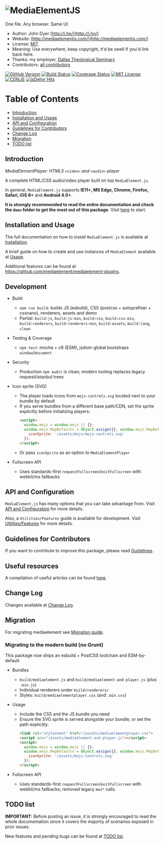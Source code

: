# ![MediaElementJS](https://cloud.githubusercontent.com/assets/910829/22357262/e6cf32b4-e404-11e6-876b-59afa009f65c.png)

One file. Any browser. Same UI.

* Author: John Dyer [http://j.hn/](http://j.hn/)
* Website: [http://mediaelementjs.com/](http://mediaelementjs.com/)
* License: [MIT](http://mediaelement.mit-license.org/)
* Meaning: Use everywhere, keep copyright, it'd be swell if you'd link back here.
* Thanks: my employer, [Dallas Theological Seminary](http://www.dts.edu/)
* Contributors: [all contributors](https://github.com/mediaelement/mediaelement/graphs/contributors)

[![GitHub Version](https://img.shields.io/npm/v/mediaelement.svg)](https://github.com/mediaelement/mediaelement)
[![Build Status](https://img.shields.io/travis/mediaelement/mediaelement.svg)](https://travis-ci.org/mediaelement/mediaelement)
[![Coverage Status](https://img.shields.io/coveralls/mediaelement/mediaelement.svg)](https://coveralls.io/github/mediaelement/mediaelement)
[![MIT License](https://img.shields.io/npm/l/mediaelement.svg)](https://mediaelement.mit-license.org/)
[![CDNJS](https://img.shields.io/cdnjs/v/mediaelement.svg)](https://cdnjs.com/libraries/mediaelement)
[![jsDelivr Hits](https://data.jsdelivr.com/v1/package/npm/mediaelement/badge?style=rounded)](https://www.jsdelivr.com/package/npm/mediaelement)

# Table of Contents

* [Introduction](#intro)
* [Installation and Usage](#installation)
* [API and Configuration](#api)
* [Guidelines for Contributors](#guidelines)
* [Change Log](#changelog)
* [Migration](#migration)
* [TODO list](#todo)

<a id="intro"></a>
## Introduction

_MediaElementPlayer: HTML5 `<video>` and `<audio>` player_

A complete HTML/CSS audio/video player built on top `MediaElement.js`.

In general, `MediaElement.js` supports **IE11+, MS Edge, Chrome, Firefox, Safari, iOS 8+** and **Android 4.0+**.

**It is strongly recommended to read the entire documentation and check the `demo` folder to get the most out of this package**. Visit [here](docs) to start.

<a id="installation"></a>
## Installation and Usage

The full documentation on how to install `MediaElement.js` is available at [Installation](docs/installation.md).

A brief guide on how to create and use instances of `MediaElement` available at [Usage](docs/usage.md).

Additional features can be found at https://github.com/mediaelement/mediaelement-plugins.

## Development

- Build
  - `npm run build`: builds JS (esbuild), CSS (postcss + autoprefixer + cssnano), renderers, assets and demo
  - Partial: `build:js`, `build:js:min`, `build:css`, `build:css:min`, `build:renderers`, `build:renderers:min`, `build:assets`, `build:lang`, `clean`

- Testing & Coverage
  - `npm test`: mocha + c8 (ESM), jsdom-global bootstraps `window`/`document`

- Security
  - Production `npm audit` is clean; modern tooling replaces legacy request/istanbul trees

- Icon sprite (SVG)
  - The player loads icons from `mejs-controls.svg` located next to your bundle by default
  - If you serve bundles from a different base path/CDN, set the sprite explicitly before initializing players:
    ```html
    <script>
      window.mejs = window.mejs || {};
      window.mejs.MepDefaults = Object.assign({}, window.mejs.MepDefaults || {}, {
        iconSprite: '/assets/mejs/mejs-controls.svg'
      });
    </script>
    ```
  - Or pass `iconSprite` as an option to `MediaElementPlayer`

- Fullscreen API
  - Uses standards-first `requestFullscreen`/`exitFullscreen` with webkit/ms fallbacks

<a id="api"></a>
## API and Configuration

`MediaElement.js` has many options that you can take advantage from. Visit [API and Configuration](docs/api.md) for more details.

Also, a `Utilities/Features` guide is available for development. Visit [Utilities/Features](docs/utils.md) for more details.

<a id="guidelines"></a>
## Guidelines for Contributors

If you want to contribute to improve this package, please read [Guidelines](docs/guidelines.md).

<a id="sources"></a>
## Useful resources

A compilation of useful articles can be found [here](docs/resources.md).

<a id="changelog"></a>
## Change Log

Changes available at [Change Log](changelog.md).

<a id="migration"></a>
## Migration

For migrating mediaelement see [Migration guide](MIGRATION.md).

### Migrating to the modern build (no Grunt)

This package now ships an esbuild + PostCSS toolchain and ESM-by-default.

- Bundles
  - `build/mediaelement.js` and `build/mediaelement-and-player.js` (plus `.min.js`)
  - Individual renderers under `build/renderers/`
  - Styles: `build/mediaelementplayer.css` (and `.min.css`)

- Usage
  - Include the CSS and the JS bundle you need
  - Ensure the SVG sprite is served alongside your bundle, or set the path explicitly:
    ```html
    <link rel="stylesheet" href="/assets/mediaelementplayer.css">
    <script src="/assets/mediaelement-and-player.js"></script>
    <script>
      window.mejs = window.mejs || {};
      window.mejs.MepDefaults = Object.assign({}, window.mejs.MepDefaults || {}, {
        iconSprite: '/assets/mejs-controls.svg'
      });
    </script>
    ```

- Fullscreen API
  - Uses standards-first `requestFullscreen`/`exitFullscreen` with webkit/ms fallbacks; removed legacy `moz*` calls.


<a id="todo"></a>
## TODO list

**IMPORTANT:** Before posting an issue, it is strongly encouraged to read the whole documentation since it covers the majority of scenarios exposed in prior issues.

New features and pending bugs can be found at [TODO list](TODO.md).
